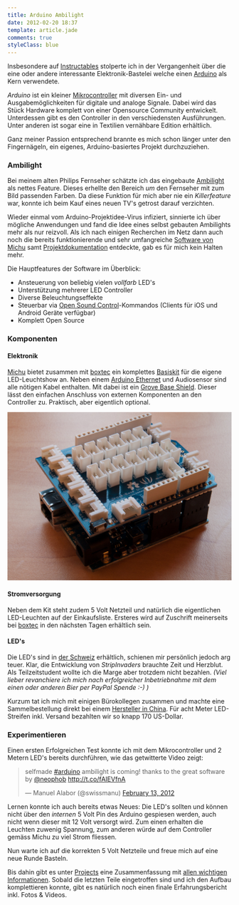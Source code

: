 ```yaml
---
title: Arduino Ambilight
date: 2012-02-20 18:37
template: article.jade
comments: true
styleClass: blue
---
```


Insbesondere auf [Instructables](http://www.instructables.com/) stolperte ich in der Vergangenheit über die eine oder andere interessante Elektronik-Bastelei welche einen [Arduino](http://www.arduino.cc/) als Kern verwendete.

*Arduino* ist ein kleiner [Mikrocontroller](http://de.wikipedia.org/?search=Mikrocontroller) mit diversen Ein- und Ausgabemöglichkeiten für digitale und analoge Signale. Dabei wird das Stück Hardware komplett von einer Opensource Community entwickelt.
Unterdessen gibt es den Controller in den verschiedensten Ausführungen. Unter anderen ist sogar eine in Textilien vernähbare Edition erhältlich.

Ganz meiner Passion entsprechend brannte es mich schon länger unter den Fingernägeln, ein eigenes, Arduino-basiertes Projekt durchzuziehen.

<span class="more"></span>

### Ambilight
Bei meinem alten Philips Fernseher schätzte ich das eingebaute [Ambilight](http://de.wikipedia.org/?search=Ambilight) als nettes Feature. Dieses erhellte den Bereich *um* den Fernseher mit zum Bild passenden Farben.
Da diese Funktion für mich aber nie ein *Killerfeature* war, konnte ich beim Kauf eines neuen TV's getrost darauf verzichten.

Wieder einmal vom Arduino-Projektidee-Virus infiziert, sinnierte ich über mögliche Anwendungen und fand die Idee eines selbst gebauten Ambilights mehr als nur reizvoll.
Als ich nach einigen Recherchen im Netz dann auch noch die bereits funktionierende und sehr umfangreiche [Software von Michu](https://github.com/neophob/StripInvaders) samt [Projektdokumentation](http://pixelinvaders.ch/?page_id=396) entdeckte, gab es für mich kein Halten mehr.

Die Hauptfeatures der Software im Überblick:

* Ansteuerung von beliebig vielen *vollfarb* LED's
* Unterstützung mehrerer LED Controller
* Diverse Beleuchtungseffekte
* Steuerbar via [Open Sound Control](http://de.wikipedia.org/?search=Open%20Sound%20Control)-Kommandos (Clients für iOS und Android Geräte verfügbar)
* Komplett Open Source

### Komponenten
#### Elektronik
[Michu](http://www.neophob.com/) bietet zusammen mit [boxtec](http://www.boxtec.ch) ein komplettes [Basiskit](http://shop.boxtec.ch/product_info.php/products_id/40557) für die eigene LED-Leuchtshow an. Neben einem [Arduino Ethernet](http://arduino.cc/en/Main/ArduinoBoardEthernet) und Audiosensor sind alle nötigen Kabel enthalten.
Mit dabei ist ein [Grove Base Shield](http://www.seeedstudio.com/depot/grove-base-shield-p-754.html?cPath=132_134). Dieser lässt den einfachen Anschluss von externen Komponenten an den Controller zu. Praktisch, aber eigentlich optional.

![Arduino Ethernet mit Grove Base Shield](arduino-und-grove-base-shield.jpg)

#### Stromversorgung
Neben dem Kit steht zudem 5 Volt Netzteil und natürlich die eigentlichen LED-Leuchten auf der Einkaufsliste. Ersteres wird auf Zuschrift meinerseits bei [boxtec](http://www.boxtec.ch) in den nächsten Tagen erhältlich sein.

#### LED's
Die LED's sind in [der Schweiz](http://pixelinvaders.ch/?page_id=390) erhältlich, schienen mir persönlich jedoch arg teuer. Klar, die Entwicklung von *StripInvaders* brauchte Zeit und Herzblut. Als Teilzeitstudent wollte ich die Marge aber trotzdem nicht bezahlen. *(Viel lieber revanchiere ich mich nach erfolgreicher Inbetriebnahme mit dem einen oder anderen Bier per PayPal Spende :-) )*

Kurzum tat ich mich mit einigen Bürokollegen zusammen und machte eine Sammelbestellung direkt bei einem [Hersteller in China](http://rayconn.en.alibaba.com/product/453434275-200228857/Addressable_RGB_led_strip_WS2801.html). Für acht Meter LED-Streifen inkl. Versand bezahlten wir so knapp 170 US-Dollar.

### Experimentieren
Einen ersten Erfolgreichen Test konnte ich mit dem Mikrocontroller und 2 Metern LED's bereits durchführen, wie das getwitterte Video zeigt:

<blockquote class="twitter-tweet"><p>selfmade <a href="https://twitter.com/search?q=%23arduino&amp;src=hash">#arduino</a> ambilight is coming!&#10;thanks to the great software by <a href="https://twitter.com/neophob">@neophob</a> <a href="http://t.co/fAIEVfnA">http://t.co/fAIEVfnA</a></p>&mdash; Manuel Alabor (@swissmanu) <a href="https://twitter.com/swissmanu/statuses/169113593529380865">February 13, 2012</a></blockquote>
<script async src="//platform.twitter.com/widgets.js" charset="utf-8"></script>

Lernen konnte ich auch bereits etwas Neues: Die LED's sollten und können nicht über den *internen* 5 Volt Pin des Arduino gespiesen werden, auch nicht wenn dieser mit 12 Volt versorgt wird. Zum einen erhalten die Leuchten zuwenig Spannung, zum anderen würde auf dem Controller gemäss Michu zu viel Strom fliessen.

Nun warte ich auf die korrekten 5 Volt Netzteile und freue mich auf eine neue Runde Basteln. 

Bis dahin gibt es unter [Projects](projects/) eine Zusammenfassung mit [allen wichtigen Informationen](project/arduino-ambilight). Sobald die letzten Teile eingetroffen sind und ich den Aufbau komplettieren konnte, gibt es natürlich noch einen finale Erfahrungsbericht inkl. Fotos & Videos.
